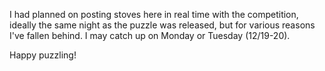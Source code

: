 I had planned on posting stoves here in real time with the competition, ideally the same night as the puzzle was released, but for various reasons I've fallen behind. I may catch up on Monday or Tuesday (12/19-20).

Happy puzzling! 
